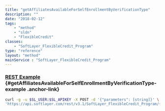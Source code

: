 ```yaml
---
title: "getAffiliatesAvailableForSelfEnrollmentByVerificationType"
description: ""
date: "2018-02-12"
tags:
    - "method"
    - "sldn"
    - "FlexibleCredit"
classes:
    - "SoftLayer_FlexibleCredit_Program"
type: "reference"
layout: "method"
mainService : "SoftLayer_FlexibleCredit_Program"
---
```


### [REST Example](#getAffiliatesAvailableForSelfEnrollmentByVerificationType-example) <a href="/article/rest/"><i class="fas fa-question"></i></a> {#getAffiliatesAvailableForSelfEnrollmentByVerificationType-example .anchor-link} 
```bash
curl -g -u $SL_USER:$SL_APIKEY -X POST -d '{"parameters": [string]}' \
'https://api.softlayer.com/rest/v3.1/SoftLayer_FlexibleCredit_Program/{SoftLayer_FlexibleCredit_ProgramID}/getAffiliatesAvailableForSelfEnrollmentByVerificationType'
```

